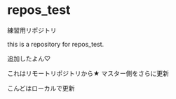 # repos_test
練習用リポジトリ

this is a repository for repos_test.

追加したよん♡

これはリモートリポジトリから★
マスター側をさらに更新

こんどはローカルで更新
